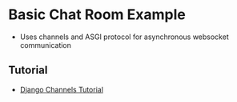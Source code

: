 # Basic Chat Room Example
- Uses channels and ASGI protocol for asynchronous websocket communication

## Tutorial
- [Django Channels Tutorial](https://dev.to/earthcomfy/django-channels-a-simple-chat-app-part-3-a3b)